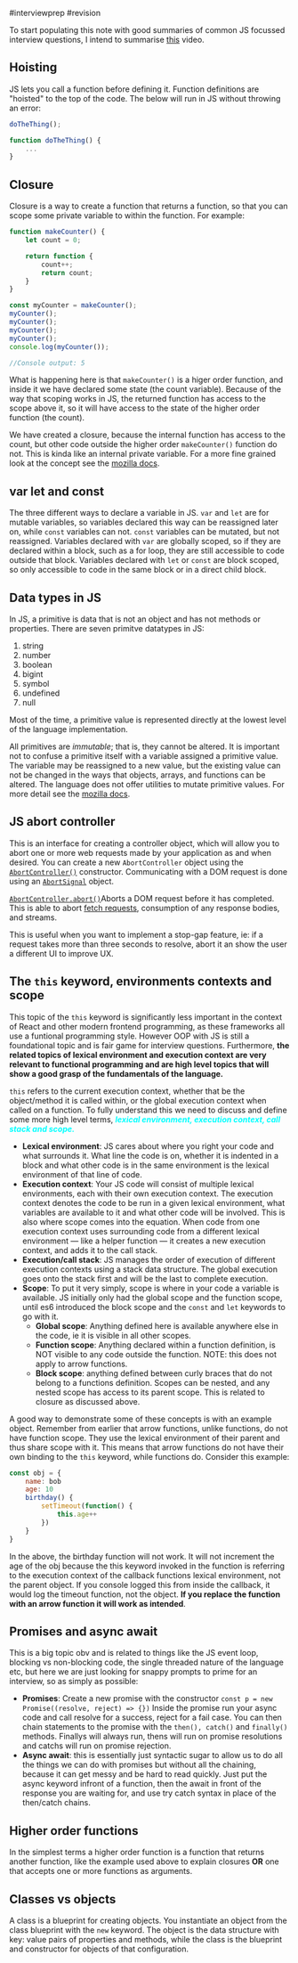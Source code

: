 #interviewprep #revision

To start populating this note with good summaries of common JS focussed interview questions, I intend to summarise [this](https://www.youtube.com/watch?v=AHbAAnt9qsY&list=PLlrrMbxpJkWyAaYYbPsgrebF94E0Ndwq9&index=3&t=369s) video.

## Hoisting
JS lets you call a function before defining it. Function definitions are "hoisted" to the top of the code. The below will run in JS without throwing an error:
```javascript
doTheThing();

function doTheThing() {
	...
}
```

## Closure
Closure is a way to create a function that returns a function, so that you can scope some private variable to within the function. For example:
```javascript
function makeCounter() {
	let count = 0;

	return function {
		count++;
		return count;
	}
}

const myCounter = makeCounter();
myCounter();
myCounter();
myCounter();
myCounter();
console.log(myCounter());

//Console output: 5
```
What is happening here is that `makeCounter()` is a higer order function, and inside it we have declared some state (the count variable). Because of the way that scoping works in JS, the returned function has access to the scope above it, so it will have access to the state of the higher order function (the count).

We have created a closure, because the internal function has access to the count, but other code outside the higher order `makeCounter()` function do not. This is kinda like an internal private variable. For a more fine grained look at the concept see the [mozilla docs](https://developer.mozilla.org/en-US/docs/Web/JavaScript/Closures).

## var let and const
The three different ways to declare a variable in JS. `var` and `let` are for mutable variables, so variables declared this way can be reassigned later on, while `const` variables can not. `const` variables can be mutated, but not reassigned. Variables declared with `var` are globally scoped, so if they are declared within a block, such as a for loop, they are still accessible to code outside that block. Variables declared with `let` or `const` are block scoped, so only accessible to code in the same block or in a direct child block.

## Data types in JS
In JS, a primitive is data that is not an object and has not methods or properties. There are seven primitve datatypes in JS:
1. string
2. number
3. boolean
4. bigint
5. symbol
6. undefined
7. null

Most of the time, a primitive value is represented directly at the lowest level of the language implementation.

All primitives are _immutable_; that is, they cannot be altered. It is important not to confuse a primitive itself with a variable assigned a primitive value. The variable may be reassigned to a new value, but the existing value can not be changed in the ways that objects, arrays, and functions can be altered. The language does not offer utilities to mutate primitive values. For more detail see the [mozilla docs](https://developer.mozilla.org/en-US/docs/Web/JavaScript/Data_structures).

## JS abort controller
This is an interface for creating a controller object, which will allow you to abort one or more web requests made by your application as and when desired. You can create a new `AbortController` object using the [`AbortController()`](https://developer.mozilla.org/en-US/docs/Web/API/AbortController/AbortController "AbortController()") constructor. Communicating with a DOM request is done using an [`AbortSignal`](https://developer.mozilla.org/en-US/docs/Web/API/AbortSignal) object.

[`AbortController.abort()`](https://developer.mozilla.org/en-US/docs/Web/API/AbortController/abort)Aborts a DOM request before it has completed. This is able to abort [fetch requests](https://developer.mozilla.org/en-US/docs/Web/API/fetch), consumption of any response bodies, and streams.

This is useful when you want to implement a stop-gap feature, ie: if a request takes more than three seconds to resolve, abort it an show the user a different UI to improve UX.

## The `this` keyword, environments contexts and scope
This topic of the `this` keyword is significantly less important in the context of React and other modern frontend programming, as these frameworks all use a funtional programming style. However OOP with JS is still a foundational topic and is fair game for interview questions. Furthermore, **the related topics of lexical environment and execution context are very relevant to functional programming and are high level topics that will show a good grasp of the fundamentals of the language.**

`this` refers to the current execution context, whether that be the object/method it is called within, or the global execution context when called on a function. To fully understand this we need to discuss and define some more high level terms, <span style="color: cyan; font-weight: bold; font-style: italic;">lexical environment, execution context, call stack and scope.</span>

- **Lexical environment**: JS cares about where you right your code and what surrounds it. What line the code is on, whether it is indented in a block and what other code is in the same environment is the lexical environment of that line of code.
- **Execution context**: Your JS code will consist of multiple lexical environments, each with their own execution context. The execution context denotes the code to be run in a given lexical environment, what variables are available to it and what other code will be involved. This is also where scope comes into the equation. When code from one execution context uses surrounding code from a different lexical environment — like a helper function — it creates a new execution context, and adds it to the call stack.
- **Execution/call stack**: JS manages the order of execution of different execution contexts using a stack data structure. The global execution goes onto the stack first and will be the last to complete execution.
- **Scope**: To put it very simply, scope is where in your code a variable is available. JS initially only had the global scope and the function scope, until es6 introduced the block scope and the `const` and `let` keywords to go with it.
	- **Global scope**: Anything defined here is available anywhere else in the code, ie it is visible in all other scopes. 
	- **Function scope**: Anything declared within a function definition, is NOT visible to any code outside the function. NOTE: this does not apply to arrow functions.
	- **Block scope**: anything defined between curly braces that do not belong to a functions definition.
Scopes can be nested, and any nested scope has access to its parent scope. This is related to closure as discussed above.

A good way to demonstrate some of these concepts is with an example object. Remember from earlier that arrow functions, unlike functions, do not have function scope. They use the lexical environment of their parent and thus share scope with it. This means that arrow functions do not have their own binding to the `this` keyword, while functions do. Consider this example:
```javascript
const obj = {
	name: bob
	age: 10
	birthday() {
		setTimeout(function() {
			this.age++
		})
	}
}
```
In the above, the birthday function will not work. It will not increment the age of the obj because the this keyword invoked in the function is referring to the execution context of the callback functions lexical environment, not the parent object. If you console logged this from inside the callback, it would log the timeout function, not the object. **If you replace the function with an arrow function it will work as intended**.

## Promises and async await
This is a big topic obv and is related to things like the JS event loop, blocking vs non-blocking code, the single threaded nature of the language etc, but here we are just looking for snappy prompts to prime for an interview, so as simply as possible:
- **Promises**: Create a new promise with the constructor `const p = new Promise((resolve, reject) => {})` Inside the promise run your async code and call resolve for a success, reject for a fail case. You can then chain statements to the promise with the `then(), catch()` and `finally()` methods. Finallys will always run, thens will run on promise resolutions and catchs will run on promise rejection.
- **Async await**: this is essentially just syntactic sugar to allow us to do all the things we can do with promises but without all the chaining, because it can get messy and be hard to read quickly. Just put the async keyword infront of a function, then the await  in front of the response you are waiting for, and use try catch syntax in place of the then/catch chains.

## Higher order functions
In the simplest terms a higher order function is a function that returns another function, like the example used above to explain closures **OR** one that accepts one or more functions as arguments.

## Classes vs objects
A class is a blueprint for creating objects. You instantiate an object from the class blueprint with the `new` keyword. The object is the data structure with key: value pairs of properties and methods, while the class is the blueprint and constructor for objects of that configuration.